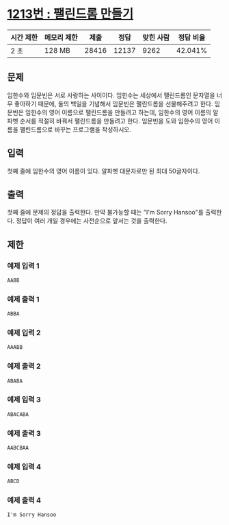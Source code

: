 [1213번 : 팰린드롬 만들기](https://www.acmicpc.net/problem/1213)
========================================================

| 시간 제한 | 메모리 제한 | 제출 | 정답 | 맞힌 사람 | 정답 비율 |
| --- | --- | --- | --- | --- | --- |
| 2 초 | 128 MB | 28416 | 12137 | 9262 | 42.041% |


문제
--
임한수와 임문빈은 서로 사랑하는 사이이다.
임한수는 세상에서 팰린드롬인 문자열을 너무 좋아하기 때문에, 둘의 백일을 기념해서 임문빈은 팰린드롬을 선물해주려고 한다.
임문빈은 임한수의 영어 이름으로 팰린드롬을 만들려고 하는데, 임한수의 영어 이름의 알파벳 순서를 적절히 바꿔서 팰린드롬을 만들려고 한다.
임문빈을 도와 임한수의 영어 이름을 팰린드롬으로 바꾸는 프로그램을 작성하시오.


입력
--
첫째 줄에 임한수의 영어 이름이 있다. 알파벳 대문자로만 된 최대 50글자이다.


출력
--
첫째 줄에 문제의 정답을 출력한다. 만약 불가능할 때는 "I'm Sorry Hansoo"를 출력한다. 정답이 여러 개일 경우에는 사전순으로 앞서는 것을 출력한다.


제한
--


### 예제 입력 1
```css
AABB
```


### 예제 출력 1
```css
ABBA
```


### 예제 입력 2
```css
AAABB
```


### 예제 출력 2
```css
ABABA
```


### 예제 입력 3
```css
ABACABA
```


### 예제 출력 3
```css
AABCBAA
```


### 예제 입력 4
```css
ABCD
```


### 예제 출력 4
```css
I'm Sorry Hansoo
```




